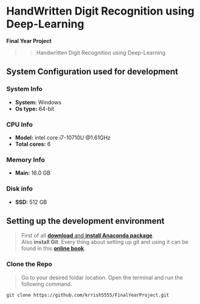 # HandWritten Digit Recognition using Deep-Learning
**Final Year Project**

>> Handwritten Digit Recognition using Deep-Learning


## System Configuration used for development

### System Info
- **System:** Windows
- **Os type:** 64-bit

### CPU Info
- **Model:** intel core i7-10710U @1.61GHz
- **Total cores:** 6

### Memory Info
- **Main:** 16.0 GB


### Disk info
- **SSD:** 512 GB

## **Setting up the development environment**

> First of all [**download** and **install Anaconda package**](https://docs.anaconda.com/anaconda/install/). <br>
> Also **install Git**. Every thing about setting up git and using it can be found in this [**online book**](https://git-scm.com/book/en/v2).

### Clone the Repo
> Go to your desired foldar location. Open the terminal and run the following command.
    
    git clone https://github.com/krrish5555/FinalYearProject.git
    
